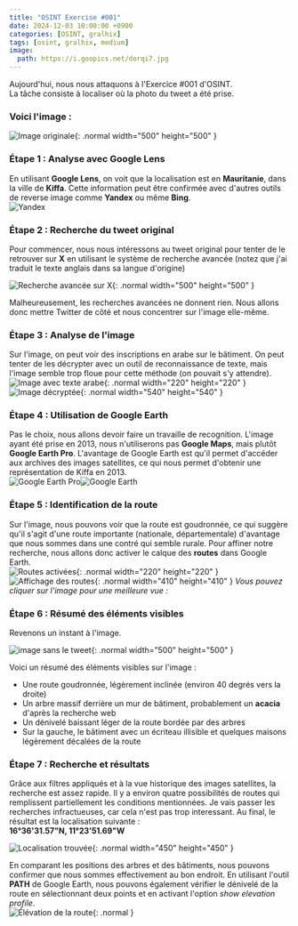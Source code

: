 ```yaml
---
title: "OSINT Exercise #001"
date: 2024-12-03 10:00:00 +0900
categories: [OSINT, gralhix]
tags: [osint, gralhix, medium]
image: 
  path: https://i.goopics.net/dorqi7.jpg
---
```


Aujourd'hui, nous nous attaquons à l'Exercice #001 d'OSINT.  
La tâche consiste à localiser où la photo du tweet a été prise.

### Voici l'image :
![Image originale](https://gralhix.com/wp-content/uploads/2023/01/osintexercise001.png){: .normal width="500" height="500" }

### Étape 1 : Analyse avec Google Lens
En utilisant **Google Lens**, on voit que la localisation est en **Mauritanie**, dans la ville de **Kiffa**. Cette information peut être confirmée avec d'autres outils de reverse image comme **Yandex** ou même **Bing**.  
![Yandex](https://i.goopics.net/mp2cr8.png)

### Étape 2 : Recherche du tweet original
Pour commencer, nous nous intéressons au tweet original pour tenter de le retrouver sur **X** en utilisant le système de recherche avancée (notez que j'ai traduit le texte anglais dans sa langue d'origine)

![Recherche avancée sur X](https://i.goopics.net/95ixre.png){: .normal width="500" height="500" }

Malheureusement, les recherches avancées ne donnent rien. Nous allons donc mettre Twitter de côté et nous concentrer sur l'image elle-même.

### Étape 3 : Analyse de l'image
Sur l'image, on peut voir des inscriptions en arabe sur le bâtiment. On peut tenter de les décrypter avec un outil de reconnaissance de texte, mais l'image semble trop floue pour cette méthode (on pouvait s'y attendre).  
![Image avec texte arabe](https://i.goopics.net/rrp7kp.png){: .normal width="220" height="220" } ![Image décryptée](https://i.goopics.net/e1vvqn.png){: .normal width="540" height="540" }

### Étape 4 : Utilisation de Google Earth
Pas le choix, nous allons devoir faire un travaille de recognition. L'image ayant été prise en 2013, nous n'utiliserons pas **Google Maps**, mais plutôt **Google Earth Pro**. L'avantage de Google Earth est qu'il permet d'accéder aux archives des images satellites, ce qui nous permet d'obtenir une représentation de Kiffa en 2013.  
![Google Earth Pro](https://i.goopics.net/1v6hxb.png)![Google Earth](https://i.goopics.net/x37bkx.png) 

### Étape 5 : Identification de la route
Sur l'image, nous pouvons voir que la route est goudronnée, ce qui suggère qu'il s'agit d'une route importante (nationale, départementale) d'avantage que nous sommes dans une contré qui semble rurale. Pour affiner notre recherche, nous allons donc activer le calque des **routes** dans Google Earth.  
![Routes activées](https://i.goopics.net/8ju6xf.png){: .normal width="220" height="220" }                                               ![Affichage des routes](https://i.goopics.net/m16y8i.png){: .normal width="410" height="410" }
*Vous pouvez cliquer sur l'image pour une meilleure vue :*

### Étape 6 : Résumé des éléments visibles
Revenons un instant à l'image.

![image sans le tweet](https://i.goopics.net/mxyc6d.jpg){: .normal width="500" height="500" }

Voici un résumé des éléments visibles sur l'image :
- Une route goudronnée, légèrement inclinée (environ 40 degrés vers la droite)
- Un arbre massif derrière un mur de bâtiment, probablement un **acacia** d'après la recherche web
- Un dénivelé baissant léger de la route bordée par des arbres
- Sur la gauche, le bâtiment avec un écriteau illisible et quelques maisons légèrement décalées de la route

### Étape 7 : Recherche et résultats
Grâce aux filtres appliqués et à la vue historique des images satellites, la recherche est assez rapide. Il y a environ quatre possibilités de routes qui remplissent partiellement les conditions mentionnées. Je vais passer les recherches infractueuses, car cela n'est pas trop interessant. Au final, le résultat est la localisation suivante :  
**16°36'31.57"N, 11°23'51.69"W**

![Localisation trouvée](https://i.goopics.net/byqayx.png){: .normal width="450" height="450" }

En comparant les positions des arbres et des bâtiments, nous pouvons confirmer que nous sommes effectivement au bon endroit. En utilisant l'outil **PATH** de Google Earth, nous pouvons également vérifier le dénivelé de la route en sélectionnant deux points et en activant l'option *show elevation profile*.  
![Élévation de la route](https://i.goopics.net/p2ydyx.png){: .normal }


